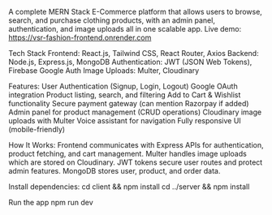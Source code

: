 A complete MERN Stack E-Commerce platform that allows users to browse, search, and purchase clothing products, with an admin panel, authentication, and image uploads  all in one scalable app.
Live demo: https://vsr-fashion-frontend.onrender.com

Tech Stack
Frontend: React.js, Tailwind CSS, React Router, Axios
Backend: Node.js, Express.js, MongoDB
Authentication: JWT (JSON Web Tokens), Firebase Google Auth
Image Uploads: Multer, Cloudinary

Features:
User Authentication (Signup, Login, Logout)
Google OAuth integration
Product listing, search, and filtering
Add to Cart & Wishlist functionality
Secure payment gateway (can mention Razorpay if added)
Admin panel for product management (CRUD operations)
Cloudinary image uploads with Multer
Voice assistant for navigation
Fully responsive UI (mobile-friendly)

How It Works:
Frontend communicates with Express APIs for authentication, product fetching, and cart management.
Multer handles image uploads which are stored on Cloudinary.
JWT tokens secure user routes and protect admin features.
MongoDB stores user, product, and order data.

Install dependencies:
cd client && npm install
cd ../server && npm install

Run the app
npm run dev

